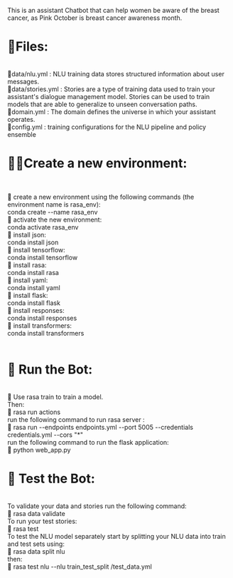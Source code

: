 This is an assistant Chatbot that can help women be aware of the breast cancer, as Pink October is breast cancer awareness month.

<h1>📁Files: </h1>  <br />
🔸data/nlu.yml : NLU training data stores structured information about user messages.  <br />
🔸data/stories.yml : Stories are a type of training data used to train your assistant's dialogue management model. Stories can be used to train models that are able to generalize to unseen conversation paths.  <br />
🔸domain.yml : The domain defines the universe in which your assistant operates.  <br />
🔸config.yml : training configurations for the NLU pipeline and policy ensemble


<h1>👩‍🔧Create a new environment: </h1>  <br />

🔸 create a new environment using the following commands (the environment name is rasa_env): <br />
conda create --name rasa_env <br />
🔸 activate the new environment: <br />
conda activate rasa_env <br />
🔸 install json: <br />
conda install json <br />
🔸 install tensorflow: <br />
conda install tensorflow <br />
🔸 install rasa: <br />
conda install rasa <br />
🔸 install yaml: <br />
conda install yaml <br />
🔸 install flask: <br />
conda install flask <br />
🔸 install responses: <br />
conda install responses <br />
🔸 install transformers: <br />
conda install transformers <br />
<br />

<h1>🤖 Run the Bot: </h1>  <br /> 
🔸 Use rasa train to train a model. <br /> 
Then: <br /> 
🔸 rasa run actions  <br /> 
run the following command to run rasa server : <br /> 
🔸 rasa run --endpoints endpoints.yml --port 5005 --credentials credentials.yml --cors "*" <br />
run the following command to run the flask application:  <br /> 
🔸 python web_app.py

<h1>🤖 Test the Bot: </h1>  <br /> 
To validate your data and stories run the following command: <br /> 
🔸 rasa data validate <br /> 
To run your test stories: <br /> 
🔸 rasa test <br /> 
To test the NLU model separately start by splitting your NLU data into train and test sets using:  <br /> 
🔸 rasa data split nlu  <br /> 
then: <br /> 
🔸 rasa test nlu --nlu train_test_split /test_data.yml
